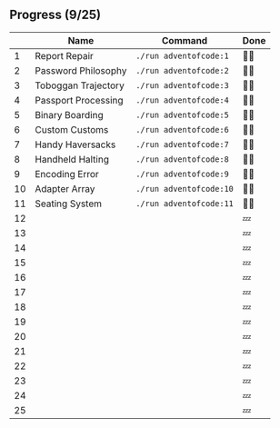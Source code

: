 ## Progress (9/25)

|     | Name | Command | Done    |
| --- | -----| ------- | ------- |
| 1   | Report Repair | `./run adventofcode:1` | :star2::star2:  |
| 2   | Password Philosophy | `./run adventofcode:2` | :star2::star2: |
| 3   | Toboggan Trajectory | `./run adventofcode:3` | :star2::star2: |
| 4   | Passport Processing | `./run adventofcode:4` | :star2::star2: |
| 5   | Binary Boarding | `./run adventofcode:5` | :star2::star2:   |
| 6   | Custom Customs | `./run adventofcode:6` | :star2::star2:   |
| 7   | Handy Haversacks | `./run adventofcode:7` | :star2::star2:   |
| 8   | Handheld Halting | `./run adventofcode:8` | :star2::star2:   |
| 9   | Encoding Error | `./run adventofcode:9` | :star2::star2:  |
| 10  | Adapter Array | `./run adventofcode:10` | :star2::star2:   |
| 11  | Seating System | `./run adventofcode:11` | :star2::star2:   |
| 12  | | | :zzz:   |
| 13  | | | :zzz:   |
| 14  | | | :zzz:   |
| 15  | | | :zzz:   |
| 16  | | | :zzz:   |
| 17  | | | :zzz:   |
| 18  | | | :zzz:   |
| 19  | | | :zzz:   |
| 20  | | | :zzz:   |
| 21  | | | :zzz:   |
| 22  | | | :zzz:   |
| 23  | | | :zzz:   |
| 24  | | | :zzz:   |
| 25  | | | :zzz:   |
